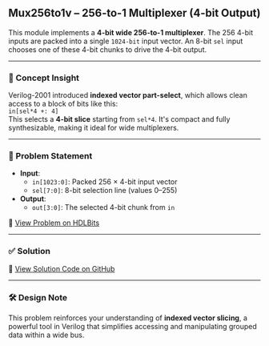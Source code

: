 ## Mux256to1v – 256-to-1 Multiplexer (4-bit Output)

This module implements a **4-bit wide 256-to-1 multiplexer**. The 256 4-bit inputs are packed into a single `1024-bit` input vector. An 8-bit `sel` input chooses one of these 4-bit chunks to drive the 4-bit output.

---

### 🧠 Concept Insight  
Verilog-2001 introduced **indexed vector part-select**, which allows clean access to a block of bits like this:  
`in[sel*4 +: 4]`  
This selects a **4-bit slice** starting from `sel*4`. It's compact and fully synthesizable, making it ideal for wide multiplexers.

---

### 📘 Problem Statement  
- **Input**:  
  - `in[1023:0]`: Packed 256 × 4-bit input vector  
  - `sel[7:0]`: 8-bit selection line (values 0–255)  
- **Output**:  
  - `out[3:0]`: The selected 4-bit chunk from `in`  

🔗 [View Problem on HDLBits](https://hdlbits.01xz.net/wiki/Mux256to1v)

---

### ✅ Solution  
📄 [View Solution Code on GitHub](https://github.com/EswarAdithya011/HDLBits/blob/main/Problem%20Sets/3.%20Circuits/Combinational%20logic/3.2%20Multiplexers/3.2.5%20256-to-1%204-bit%20multiplexer/mux256to1v.v)

---

### 🛠 Design Note  
This problem reinforces your understanding of **indexed vector slicing**, a powerful tool in Verilog that simplifies accessing and manipulating grouped data within a wide bus.
